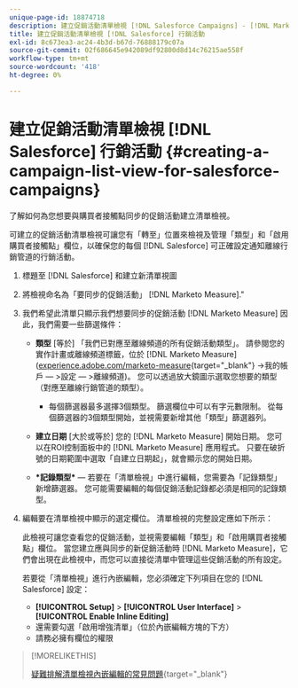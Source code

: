```yaml
---
unique-page-id: 18874718
description: 建立促銷活動清單檢視 [!DNL Salesforce Campaigns] - [!DNL Marketo Measure]  — 產品檔案
title: 建立促銷活動清單檢視 [!DNL Salesforce] 行銷活動
exl-id: 8c673ea3-ac24-4b3d-b67d-76888179c07a
source-git-commit: 02f686645e942089df92800d8d14c76215ae558f
workflow-type: tm+mt
source-wordcount: '418'
ht-degree: 0%

---
```


# 建立促銷活動清單檢視 [!DNL Salesforce] 行銷活動 {#creating-a-campaign-list-view-for-salesforce-campaigns}

了解如何為您想要與購買者接觸點同步的促銷活動建立清單檢視。

可建立的促銷活動清單檢視可讓您有「轉至」位置來檢視及管理「類型」和「啟用購買者接觸點」欄位，以確保您的每個 [!DNL Salesforce] 可正確設定通知離線行銷管道的行銷活動。

1. 標題至 [!DNL Salesforce] 和建立新清單視圖
1. 將檢視命名為「要同步的促銷活動」 [!DNL Marketo Measure].&quot;
1. 我們希望此清單只顯示我們想要同步的促銷活動 [!DNL Marketo Measure] 因此，我們需要一些篩選條件：

   * **類型** [等於] 「我們已對應至離線頻道的所有促銷活動類型」。 請參閱您的實作計畫或離線頻道標籤，位於 [!DNL Marketo Measure] ([experience.adobe.com/marketo-measure](https://experience.adobe.com/marketo-measure){target="_blank"} ->我的帳戶 — >設定 — >離線頻道)。 您可以透過放大鏡圖示選取您想要的類型（對應至離線行銷管道的類型）。

      * 每個篩選器最多選擇3個類型。 篩選欄位中可以有字元數限制。 從每個篩選器的3個類型開始，並視需要新增其他「類型」篩選器列。
   * **建立日期** [大於或等於] 您的 [!DNL Marketo Measure] 開始日期。 您可以在ROI控制面板中的 [!DNL Marketo Measure] 應用程式。 只要在破折號的日期範圍中選取「自建立日期起」，就會顯示您的開始日期。
   * **&#42;記錄類型&#42;**  — 若要在「清單檢視」中進行編輯，您需要為「記錄類型」新增篩選器。 您可能需要編輯的每個促銷活動記錄都必須是相同的記錄類型。


1. 編輯要在清單檢視中顯示的選定欄位。 清單檢視的完整設定應如下所示：

   此檢視可讓您查看您的促銷活動，並視需要編輯「類型」和「啟用購買者接觸點」欄位。 當您建立應與同步的新促銷活動時 [!DNL Marketo Measure]，它們會出現在此檢視中，而您可以直接從清單中管理這些促銷活動的所有設定。

   若要從「清單檢視」進行內嵌編輯，您必須確定下列項目在您的 [!DNL Salesforce] 設定：

   * **[!UICONTROL Setup]** > **[!UICONTROL User Interface]** > **[!UICONTROL Enable Inline Editing]**
   * 還需要勾選「啟用增強清單」（位於內嵌編輯方塊的下方）
   * 請務必擁有欄位的權限

>[!MORELIKETHIS]
>
>[疑難排解清單檢視內嵌編輯的常見問題](http://help.salesforce.com/articleView?id=000003911&amp;language=en_US&amp;type=1){target="_blank"}
